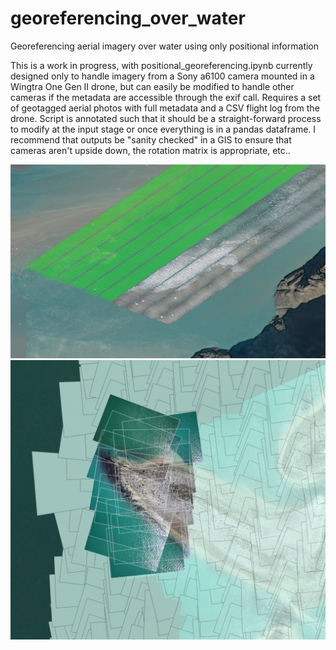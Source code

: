# georeferencing_over_water
Georeferencing aerial imagery over water using only positional information

This is a work in progress, with positional_georeferencing.ipynb currently designed only to handle imagery from a Sony a6100 camera mounted in a Wingtra One Gen II drone, but can easily be modified to handle other cameras if the metadata are accessible through the exif call. Requires a set of geotagged aerial photos with full metadata and a CSV flight log from the drone. Script is annotated such that it should be a straight-forward process to modify at the input stage or once everything is in a pandas dataframe. I recommend that outputs be "sanity checked" in a GIS to ensure that cameras aren't upside down, the rotation matrix is appropriate, etc..

![screenshot of georeferenced images and shapefile of footprints](https://github.com/gl7176/georeferencing_over_water/blob/main/ss.jpg)
![screenshot of another georeferenced images and shapefile of footprints](https://github.com/gl7176/georeferencing_over_water/blob/main/ss2.png)
